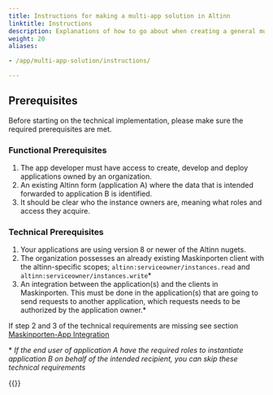```yaml
---
title: Instructions for making a multi-app solution in Altinn
linktitle: Instructions
description: Explanations of how to go about when creating a general multi-app solution
weight: 20
aliases:

- /app/multi-app-solution/instructions/

---
```


## Prerequisites

Before starting on the technical implementation, please make sure the
required prerequisites are met.

### Functional Prerequisites

1. The app developer must have access to create, develop and deploy applications owned by an organization.
2. An existing Altinn form (application A) where the data that is intended forwarded to application B is identified.
3. It should be clear who the instance owners are, meaning what roles and access they acquire.

### Technical Prerequisites

1. Your applications are using version 8 or newer of the Altinn nugets.
2. The organization possesses an already existing Maskinporten client with the altinn-specific
   scopes; `altinn:serviceowner/instances.read` and
   `altinn:serviceowner/instances.write`*
3. An integration between the application(s) and the clients in Maskinporten. This must be done in the application(s)
   that are going to send requests to another application, which requests needs to be authorized by the application
   owner.*

If step 2 and 3 of the technical requirements are missing see
section [Maskinporten-App Integration](/en/altinn-studio/v8/guides/integration/maskinporten/)

\* _If the end user of application A have the required roles to instantiate application B on behalf of the intended
recipient, you can skip these technical requirements_

{{<children description="true"/>}}
